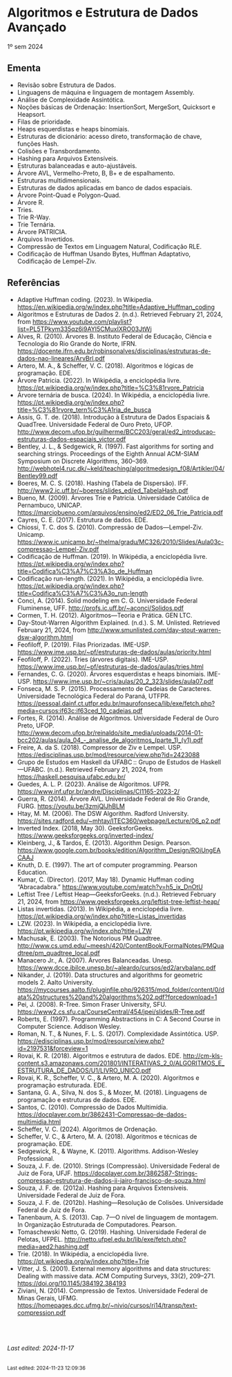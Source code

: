 # Algoritmos e Estrutura de Dados Avançado

1º sem 2024

## Ementa

- Revisão sobre Estrutura de Dados. 
- Linguagens de máquina e linguagem de montagem Assembly. 
- Análise de Complexidade Assintótica. 
- Noções básicas de Ordenação: InsertionSort, MergeSort, Quicksort e Heapsort. 
- Filas de prioridade. 
- Heaps esquerdistas e heaps binomiais. 
- Estruturas de dicionário: acesso direto, transformação de chave, funções Hash. 
- Colisões e Transbordamento. 
- Hashing para Arquivos Extensíveis. 
- Estruturas balanceadas e auto-ajustáveis. 
- Árvore AVL, Vermelho-Preto, B, B+ e de espalhamento. 
- Estruturas multidimensionais. 
- Estruturas de dados aplicadas em banco de dados espaciais. 
- Árvore Point-Quad e Polygon-Quad. 
- Árvore R. 
- Tries. 
- Trie R-Way. 
- Trie Ternária. 
- Árvore PATRICIA. 
- Arquivos Invertidos. 
- Compressão de Textos em Linguagem Natural, Codificação RLE. 
- Codificação de Huffman Usando Bytes, Huffman Adaptativo, Codificação de Lempel-Ziv.

## Referências

- Adaptive Huffman coding. (2023). In Wikipedia. https://en.wikipedia.org/w/index.php?title=Adaptive_Huffman_coding
- Algoritmos e Estruturas de Dados 2. (n.d.). Retrieved February 21, 2024, from https://www.youtube.com/playlist?list=PL5TPkym335qz6i9AYI5CMuxIXRO03JtWj
- Alves, R. (2010). Árvores B. Instituto Federal de Educação, Ciência e Tecnologia do Rio Grande do Norte, IFRN. https://docente.ifrn.edu.br/robinsonalves/disciplinas/estruturas-de-dados-nao-lineares/ArvBrl.pdf
- Artero, M. A., & Scheffer, V. C. (2018). Algoritmos e lógicas de programação. EDE.
- Árvore Patricia. (2022). In Wikipédia, a enciclopédia livre. https://pt.wikipedia.org/w/index.php?title=%C3%81rvore_Patricia
- Árvore ternária de busca. (2024). In Wikipédia, a enciclopédia livre. https://pt.wikipedia.org/w/index.php?title=%C3%81rvore_tern%C3%A1ria_de_busca
- Assis, G. T. de. (2018). Introdução à Estrutura de Dados Espaciais & QuadTree. Universidade Federal de Ouro Preto, UFOP. http://www.decom.ufop.br/guilherme/BCC203/geral/ed2_introducao-estruturas-dados-espaciais_victor.pdf
- Bentley, J. L., & Sedgewick, R. (1997). Fast algorithms for sorting and searching strings. Proceedings of the Eighth Annual ACM-SIAM Symposium on Discrete Algorithms, 360–369. http://webhotel4.ruc.dk/~keld/teaching/algoritmedesign_f08/Artikler/04/Bentley99.pdf
- Boeres, M. C. S. (2018). Hashing (Tabela de Dispersão). IFF. http://www2.ic.uff.br/~boeres/slides_ed/ed_TabelaHash.pdf
- Bueno, M. (2009). Árvores Trie e Patricia. Universidade Católica de Pernambuco, UNICAP. https://marciobueno.com/arquivos/ensino/ed2/ED2_06_Trie_Patricia.pdf
- Cayres, C. E. (2017). Estrutura de dados. EDE.
- Chiossi, T. C. dos S. (2010). Compressão de Dados—Lempel-Ziv. Unicamp. https://www.ic.unicamp.br/~thelma/gradu/MC326/2010/Slides/Aula03c-compressao-Lempel-Ziv.pdf
- Codificação de Huffman. (2019). In Wikipédia, a enciclopédia livre. https://pt.wikipedia.org/w/index.php?title=Codifica%C3%A7%C3%A3o_de_Huffman
- Codificação run-length. (2021). In Wikipédia, a enciclopédia livre. https://pt.wikipedia.org/w/index.php?title=Codifica%C3%A7%C3%A3o_run-length
- Conci, A. (2014). Solid modeling em C. G. Universidade Federal Fluminense, UFF. http://profs.ic.uff.br/~aconci/Solidos.pdf
- Cormen, T. H. (2012). Algoritmos—Teoria e Prática. GEN LTC.
- Day-Stout-Warren Algorithm Explained. (n.d.). S. M. Unlisted. Retrieved February 21, 2024, from http://www.smunlisted.com/day-stout-warren-dsw-algorithm.html
- Feofiloff, P. (2019). Filas Priorizadas. IME-USP. https://www.ime.usp.br/~pf/estruturas-de-dados/aulas/priority.html
- Feofiloff, P. (2022). Tries (árvores digitais). IME-USP. https://www.ime.usp.br/~pf/estruturas-de-dados/aulas/tries.html
- Fernandes, C. G. (2020). Árvores esquerdistas e heaps binomiais. IME-USP. https://www.ime.usp.br/~cris/aulas/20_2_323/slides/aula07.pdf
- Fonseca, M. S. P. (2015). Processamento de Cadeias de Caracteres. Universidade Tecnológica Federal do Paraná, UTFPR. https://pessoal.dainf.ct.utfpr.edu.br/maurofonseca/lib/exe/fetch.php?media=cursos:if63c:if63ced_10_cadeias.pdf
- Fortes, R. (2014). Análise de Algoritmos. Universidade Federal de Ouro Preto, UFOP. http://www.decom.ufop.br/reinaldo/site_media/uploads/2014-01-bcc202/aulas/aula_04_-_analise_de_algoritmos_(parte_1)_(v1).pdf
- Freire, A. da S. (2018). Compressor de Ziv e Lempel. USP. https://edisciplinas.usp.br/mod/resource/view.php?id=2423088
- Grupo de Estudos em Haskell da UFABC :: Grupo de Estudos de Haskell—UFABC. (n.d.). Retrieved February 21, 2024, from https://haskell.pesquisa.ufabc.edu.br/
- Guedes, A. L. P. (2023). Análise de Algoritmos. UFPR. https://www.inf.ufpr.br/andre/Disciplinas/CI1165-2023-2/
- Guerra, R. (2014). Árvore AVL. Universidade Federal de Rio Grande, FURG. https://youtu.be/3zmjQlJhBLM
- Htay, M. M. (2006). The DSW Algorithm. Radford University. https://sites.radford.edu/~mhtay/ITEC360/webpage/Lecture/06_p2.pdf
- Inverted Index. (2018, May 30). GeeksforGeeks. https://www.geeksforgeeks.org/inverted-index/
- Kleinberg, J., & Tardos, É. (2013). Algorithm Design. Pearson. https://www.google.com.br/books/edition/Algorithm_Design/ROiUngEACAAJ
- Knuth, D. E. (1997). The art of computer programming. Pearson Education.
- Kumar, C. (Director). (2017, May 18). Dynamic Huffman coding “Abracadabra.” https://www.youtube.com/watch?v=h5_ix_DnOtU
- Leftist Tree / Leftist Heap—GeeksforGeeks. (n.d.). Retrieved February 21, 2024, from https://www.geeksforgeeks.org/leftist-tree-leftist-heap/
- Listas invertidas. (2013). In Wikipédia, a enciclopédia livre. https://pt.wikipedia.org/w/index.php?title=Listas_invertidas
- LZW. (2023). In Wikipédia, a enciclopédia livre. https://pt.wikipedia.org/w/index.php?title=LZW
- Machusak, E. (2003). The Notorious PM Quadtree. http://www.cs.umd.edu/~meesh/420/ContentBook/FormalNotes/PMQuadtree/pm_quadtree_local.pdf
- Manacero  Jr., A. (2007). Árvores Balanceadas. Unesp. https://www.dcce.ibilce.unesp.br/~aleardo/cursos/ed2/arvbalanc.pdf
- Nikander, J. (2019). Data structures and algorithms for geometric models 2. Aalto University. https://mycourses.aalto.fi/pluginfile.php/926315/mod_folder/content/0/data%20structures%20and%20algorithms%202.pdf?forcedownload=1
- Pei, J. (2008). R-Tree. Simon Fraser University, SFU. https://www2.cs.sfu.ca/CourseCentral/454/jpei/slides/R-Tree.pdf
- Roberts, E. (1997). Programming Abstractions in C: A Second Course in Computer Science. Addison Wesley.
- Roman, N. T., & Nunes, F. L. S. (2017). Complexidade Assintótica. USP. https://edisciplinas.usp.br/mod/resource/view.php?id=2197531&forceview=1
- Rovai, K. R. (2018). Algoritmos e estrutura de dados. EDE. http://cm-kls-content.s3.amazonaws.com/201801/INTERATIVAS_2_0/ALGORITMOS_E_ESTRUTURA_DE_DADOS/U1/LIVRO_UNICO.pdf
- Rovai, K. R., Scheffer, V. C., & Artero, M. A. (2020). Algoritmos e programação estruturada. EDE.
- Santana, G. A., Silva, N. dos S., & Mozer, M. (2018). Linguagens de programação e estruturas de dados. EDE.
- Santos, C. (2010). Compressão de Dados Multimídia. https://docplayer.com.br/3862431-Compressao-de-dados-multimidia.html
- Scheffer, V. C. (2024). Algoritmos de Ordenação.
- Scheffer, V. C., & Artero, M. A. (2018). Algoritmos e técnicas de programação. EDE.
- Sedgewick, R., & Wayne, K. (2011). Algorithms. Addison-Wesley Professional.
- Souza, J. F. de. (2010). Strings (Compressão). Universidade Federal de Juiz de Fora, UFJF. https://docplayer.com.br/3862587-Strings-compressao-estrutura-de-dados-ii-jairo-francisco-de-souza.html
- Souza, J. F. de. (2012a). Hashing para Arquivos Extensíveis. Universidade Federal de Juiz de Fora.
- Souza, J. F. de. (2012b). Hashing—Resolução de Colisões. Universidade Federal de Juiz de Fora.
- Tanenbaum, A. S. (2013). Cap. 7—O nível de linguagem de montagem. In Organização Estruturada de Computadores. Pearson.
- Tomaschewski Netto, G. (2019). Hashing. Universidade Federal de Pelotas, UFPEL. http://netto.ufpel.edu.br/lib/exe/fetch.php?media=aed2:hashing.pdf
- Trie. (2018). In Wikipédia, a enciclopédia livre. https://pt.wikipedia.org/w/index.php?title=Trie
- Vitter, J. S. (2001). External memory algorithms and data structures: Dealing with massive data. ACM Computing Surveys, 33(2), 209–271. https://doi.org/10.1145/384192.384193
- Ziviani, N. (2014). Compressão de Textos. Universidade Federal de Minas Gerais, UFMG. https://homepages.dcc.ufmg.br/~nivio/cursos/ri14/transp/text-compression.pdf


<br><br><br>*Last edited: 2024-11-17*


<br><sub>Last edited: 2024-11-23 12:09:36</sub>
